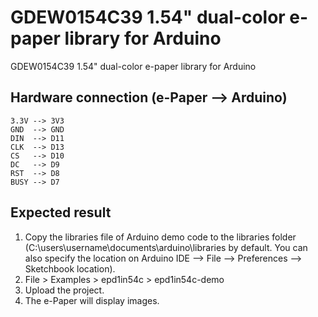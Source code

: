 # GDEW0154C39 1.54" dual-color e-paper library for Arduino
GDEW0154C39 1.54" dual-color e-paper library for Arduino
## Hardware connection (e-Paper --> Arduino)
    3.3V --> 3V3
    GND  --> GND
    DIN  --> D11
    CLK  --> D13
    CS   --> D10
    DC   --> D9
    RST  --> D8
    BUSY --> D7
## Expected result
1.  Copy the libraries file of Arduino demo code to the libraries folder 
    (C:\users\username\documents\arduino\libraries by default. You can also 
    specify the location on 
    Arduino IDE --> File --> Preferences --> Sketchbook location).
2.  File > Examples > epd1in54c > epd1in54c-demo
3.  Upload the project.
4.  The e-Paper will display images.

